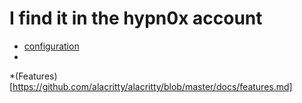 # I find it in the hypn0x account

* [configuration](https://github.com/hypn0x/i3.dotfiles/tree/main/config/alacritty)
*
*(Features)[https://github.com/alacritty/alacritty/blob/master/docs/features.md]
